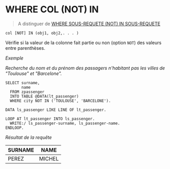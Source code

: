 # WHERE COL (NOT) IN

> A distinguer de [WHERE SOUS-REQUETE (NOT) IN SOUS-REQUETE](./31_WHERE_SOUS_REQUETE_COL_(NOT)_IN_SOUS_REQUETE.md)

```abap
col [NOT] IN (obj1, obj2,. . . )
```

Vérifie si la valeur de la colonne fait partie ou non (option `NOT`) des valeurs entre parenthèses.

_Exemple_

_Recherche du nom et du prénom des passagers n'habitant pas les villes de "Toulouse" et "Barcelone"._

```abap
SELECT surname,
       name
  FROM zpassenger
  INTO TABLE @DATA(lt_passenger)
  WHERE city NOT IN ('TOULOUSE', 'BARCELONE').

DATA ls_passenger LIKE LINE OF lt_passenger.

LOOP AT lt_passenger INTO ls_passenger.
  WRITE:/ ls_passenger-surname, ls_passenger-name.
ENDLOOP.
```

_Résultat de la requête_

| **SURNAME** | **NAME** |
| ----------- | -------- |
| PEREZ       | MICHEL   |
